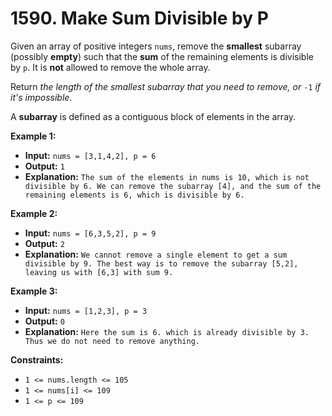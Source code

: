 # 1590. Make Sum Divisible by P

Given an array of positive integers `nums`, remove the **smallest** subarray (possibly **empty**) such that the **sum** of the remaining elements is divisible by `p`. It is **not** allowed to remove the whole array.

Return _the length of the smallest subarray that you need to remove, or_ `-1` _if it's impossible_.

A **subarray** is defined as a contiguous block of elements in the array.

**Example 1:**

* **Input:** `nums = [3,1,4,2], p = 6`
* **Output:** `1`
* **Explanation:** `The sum of the elements in nums is 10, which is not divisible by 6. We can remove the subarray [4], and the sum of the remaining elements is 6, which is divisible by 6.`

**Example 2:**

* **Input:** `nums = [6,3,5,2], p = 9`
* **Output:** `2`
* **Explanation:** `We cannot remove a single element to get a sum divisible by 9. The best way is to remove the subarray [5,2], leaving us with [6,3] with sum 9.`

**Example 3:**

* **Input:** `nums = [1,2,3], p = 3`
* **Output:** `0`
* **Explanation:** `Here the sum is 6. which is already divisible by 3. Thus we do not need to remove anything.`

**Constraints:**

*   `1 <= nums.length <= 105`
*   `1 <= nums[i] <= 109`
*   `1 <= p <= 109`
